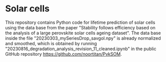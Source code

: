 # Solar cells
This repository contains Python code for lifetime prediction of solar cells using the data base from the paper "Stability follows efficiency based on the analysis of a large perovskite solar cells ageing dataset". The data base inside the file "20230303_mySeriesDrop_savgol.npy" is already normalized and smoothed, which is obtained by running "20230816_degradation_analysis_revision_11_cleaned.ipynb" in the public GitHub repository https://github.com/noortitan/PvkSOM.
